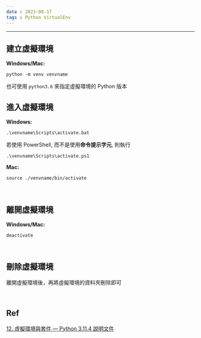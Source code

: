```yaml
---
date : 2023-08-17
tags : Python VirtualEnv
---
```

---
## 建立虛擬環境

**Windows/Mac:**
```
python -m venv venvname
```

也可使用 `python3.6` 來指定虛擬環境的 Python 版本
<br>

## 進入虛擬環境

**Windows:**
```
.\venvname\Scripts\activate.bat
```

若使用 PowerShell, 而不是使用**命令提示字元**, 則執行
```
.\venvname\Scripts\activate.ps1
```
**Mac:**
```
source ./venvname/bin/activate
```

<br>

## 離開虛擬環境
**Windows/Mac:**
```
deactivate
```

<br>

## 刪除虛擬環境
離開虛擬環境後，再將虛擬環境的資料夾刪除即可

<br>

## Ref
[12. 虛擬環境與套件 — Python 3.11.4 說明文件](https://docs.python.org/zh-tw/3/tutorial/venv.html)